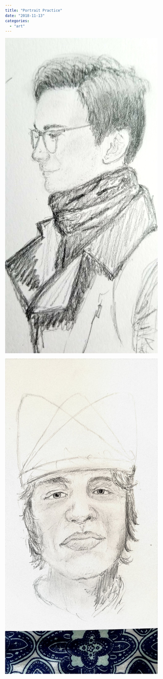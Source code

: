 ```yaml
---
title: "Portrait Practice"
date: "2018-11-13"
categories: 
  - "art"
---
```


![](/images/wp-content/uploads/2018/11/jora11122018-_compressed.jpg)

![](/images/wp-content/uploads/2018/11/grisha11122018.jpg)
